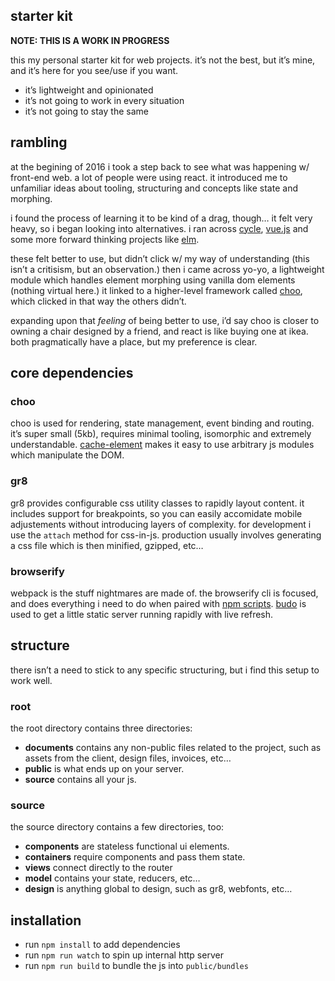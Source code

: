 ## starter kit

**NOTE: THIS IS A WORK IN PROGRESS**

this my personal starter kit for web projects. it’s not the best, but it’s mine, and it’s here for you see/use if you want.

- it’s lightweight and opinionated
- it’s not going to work in every situation
- it’s not going to stay the same

## rambling

at the begining of 2016 i took a step back to see what was happening w/ front-end web. a lot of people were using react. it introduced me to unfamiliar ideas about tooling, structuring and concepts like state and morphing.

i found the process of learning it to be kind of a drag, though… it felt very heavy, so i began looking into alternatives. i ran across [cycle](https://cycle.js.org/), [vue.js](https://vuejs.org/) and some more forward thinking projects like [elm](http://elm-lang.org/).

these felt better to use, but didn’t click w/ my way of understanding (this isn’t a critisism, but an observation.) then i came across yo-yo, a lightweight module which handles element morphing using vanilla dom elements (nothing virtual here.) it linked to a higher-level framework called [choo](https://github.com/yoshuawuyts/choo), which clicked in that way the others didn’t.

expanding upon that *feeling* of being better to use, i’d say choo is closer to owning a chair designed by a friend, and react is like buying one at ikea. both pragmatically have a place, but my preference is clear.

## core dependencies

### choo

choo is used for rendering, state management, event binding and routing. it’s super small (5kb), requires minimal tooling, isomorphic and extremely understandable. [cache-element](https://github.com/yoshuawuyts/cache-element) makes it easy to use arbitrary js modules which manipulate the DOM.

### gr8

gr8 provides configurable css utility classes to rapidly layout content. it includes support for breakpoints, so you can easily accomidate mobile adjustements without introducing layers of complexity. for development i use the `attach` method for css-in-js. production usually involves generating a css file which is then minified, gzipped, etc…

### browserify

webpack is the stuff nightmares are made of. the browserify cli is focused, and does everything i need to do when paired with [npm scripts](https://gist.github.com/substack/7819530). [budo](https://github.com/mattdesl/budo) is used to get a little static server running rapidly with live refresh.

## structure

there isn’t a need to stick to any specific structuring, but i find this setup to work well.

### root

the root directory contains three directories:

- **documents** contains any non-public files related to the project, such as assets from the client, design files, invoices, etc…
- **public** is what ends up on your server.
- **source** contains all your js.

### source

the source directory contains a few directories, too:

- **components** are stateless functional ui elements.
- **containers** require components and pass them state.
- **views** connect directly to the router
- **model** contains your state, reducers, etc…
- **design** is anything global to design, such as gr8, webfonts, etc…

## installation

- run `npm install` to add dependencies
- run `npm run watch` to spin up internal http server
- run `npm run build` to bundle the js into `public/bundles`

